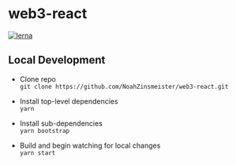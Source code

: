 # web3-react

[![lerna](https://img.shields.io/badge/maintained%20with-lerna-cc00ff.svg)](https://lerna.js.org/)

## Local Development

* Clone repo\
`git clone https://github.com/NoahZinsmeister/web3-react.git`

* Install top-level dependencies\
`yarn`

* Install sub-dependencies\
`yarn bootstrap`

* Build and begin watching for local changes\
`yarn start`